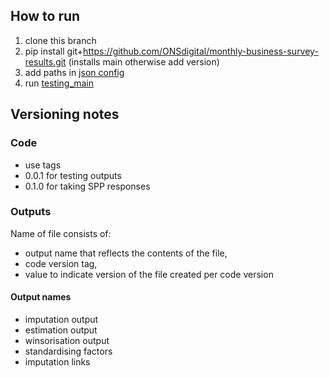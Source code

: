 ## How to run
1. clone this branch
2. pip install git+https://github.com/ONSdigital/monthly-business-survey-results.git (installs main otherwise add version)
3. add paths in [json config](https://github.com/ONSdigital/monthly-business-survey-results/blob/testing_outputs/test_outputs_config.json)
4. run [testing_main](https://github.com/ONSdigital/monthly-business-survey-results/blob/480-testing-outputs/testing_main.py)

## Versioning notes
### Code
- use tags
- 0.0.1 for testing outputs
- 0.1.0 for taking SPP responses 
### Outputs
Name of file consists of:
- output name that reflects the contents of the file,
- code version tag,
- value to indicate version of the file created per code version
#### Output names
- imputation output
- estimation output
- winsorisation output
- standardising factors
- imputation links
